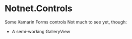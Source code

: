 # Notnet.Controls
Some Xamarin Forms controls
Not much to see yet, though:
* A semi-working GalleryView

